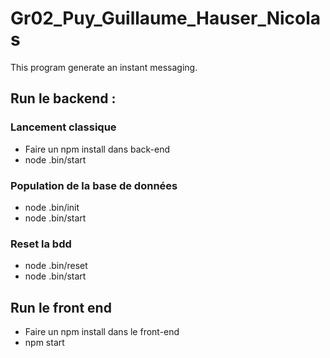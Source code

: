 # Gr02_Puy_Guillaume_Hauser_Nicolas

This program generate an instant messaging.

## Run le backend :

### Lancement classique

 - Faire un npm install dans back-end
 - node .bin/start

### Population de la base de données

 - node .bin/init
 - node .bin/start

### Reset la bdd

 - node .bin/reset
 - node .bin/start

## Run le front end

 - Faire un npm install dans le front-end
 - npm start
